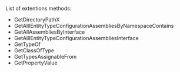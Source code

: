 ﻿List of extentions methods:


+ GetDirectoryPathX
+ GetAllIEntityTypeConfigurationAssembliesByNamespaceContains
+ GetAllAssembliesByInterface
+ GetAllIEntityTypeConfigurationAssembliesInterface
+ GetTypeOf
+ GetClassOfType
+ GetTypesAssignableFrom
+ GetPropertyValue

